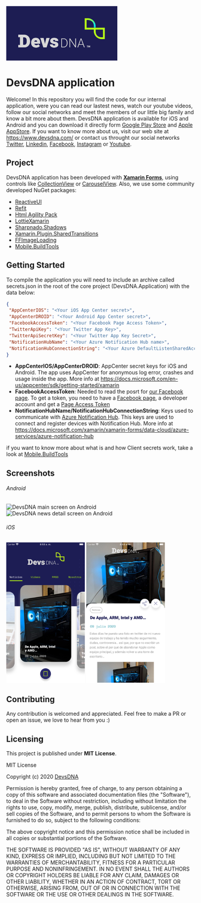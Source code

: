 <img src="images/banner.png" alt="DevsDNA application banner" height="145" >  

# DevsDNA application #
Welcome!
In this repository you will find the code for our internal application, were you can read our lastest news, watch our youtube videos, follow our social networks and meet the members of our little big family and know a bit more about them.
DevsDNA application is available for iOS and Android and you can download it directly form [Google Play Store](https://play.google.com/store/apps/details?id=com.devsdna.application) and [Apple AppStore](https://apps.apple.com/us/app/id1526657968).
If you want to know more about us, visit our web site at https://www.devsdna.com/ or contact us throught our social networks [Twitter](https://twitter.com/devsdna), [Linkedin](https://www.facebook.com/DevsDNA/), [Facebook](https://www.linkedin.com/company/devsdna/), [Instagram](https://www.instagram.com/devsdna) or [Youtube](https://www.youtube.com/channel/UCulG_4j8ggcXJKyeXuHcvdA).

## Project ##
DevsDNA application has been developed with [**Xamarin Forms**](https://dotnet.microsoft.com/apps/xamarin/xamarin-forms), using controls like [CollectionView](https://docs.microsoft.com/xamarin/xamarin-forms/user-interface/collectionview/) or [CarouselView](https://docs.microsoft.com/xamarin/xamarin-forms/user-interface/carouselview/). Also, we use some community developed NuGet packages:
- [ReactiveUI](https://github.com/reactiveui/ReactiveUI)
- [Refit](https://github.com/reactiveui/refit)
- [Html Agility Pack](https://github.com/zzzprojects/html-agility-pack)
- [LottieXamarin](https://github.com/Baseflow/LottieXamarin)
- [Sharpnado.Shadows](https://github.com/roubachof/Sharpnado.Shadows)
- [Xamarin.Plugin.SharedTransitions](https://github.com/GiampaoloGabba/Xamarin.Plugin.SharedTransitions)
- [FFImageLoading](https://github.com/luberda-molinet/FFImageLoading)
- [Mobile.BuildTools](https://github.com/dansiegel/Mobile.BuildTools)

## Getting Started ##
To compile the application you will need to include an archive called secrets.json in the root of the core project (DevsDNA.Application) with the data below:
 ```json
{
  "AppCenterIOS": "<Your iOS App Center secret>",
  "AppCenterDROID": "<Your Android App Center secret>",
  "FacebookAccessToken": "<Your Facebook Page Access Token>",
  "TwitterApiKey": "<Your Twitter App Key>",
  "TwitterApiSecretKey": "<Your Twitter App Key Secret>",
  "NotificationHubName": "<Your Azure Notification Hub name>",
  "NotificationHubConnectionString": "<Your Azure DefaultListenSharedAccessSignature>"
}
  ```
 - **AppCenterIOS/AppCenterDROID**: AppCenter secret keys for iOS and Android. The app uses AppCenter for anonymous log error, crashes and usage inside the app. More info at https://docs.microsoft.com/en-us/appcenter/sdk/getting-started/xamarin
 - **FacebookAccessToken**: Needed to read the posrt for [our Facebook page](https://www.facebook.com/DevsDNA/). To get a token, you need to have a [Facebook page](https://www.facebook.com/pages/create), a developer account and get a [Page Access Token](https://developers.facebook.com/docs/pages/access-tokens/)
 - **NotificationHubName/NotificationHubConnectionString**: Keys used to communicate with [Azure Notification Hub](https://docs.microsoft.com/azure/notification-hubs/notification-hubs-push-notification-overview). This keys are used to connect and register devices with Notification Hub. More info at https://docs.microsoft.com/xamarin/xamarin-forms/data-cloud/azure-services/azure-notification-hub
 
if you want to know more about what is and how Client secrets work, take a look at [Mobile.BuildTools](https://github.com/dansiegel/Mobile.BuildTools)
 
 ## Screenshots ##

###### Android ######
 <img src="Images/mainScreenAndroid.png" alt="DevsDNA main screen on Android" Width="210" /> <img src="Images/detailScreenAndroid.png" alt="DevsDNA news detail screen on Android" Width="210" />

###### iOS ######
 <img src="Images/mainScreeniOS.png" alt="DevsDNA main screen on iOS" Width="210" /> <img src="Images/detailScreeniOS.png" alt="DevsDNA news detail screen on iOS" Width="210" />
 
## Contributing ##
Any contribution is welcomed and appreciated. Feel free to make a PR or open an issue, we love to hear from you :)
 
## Licensing ##
This project is published under **MIT License**.

MIT License

Copyright (c) 2020 [DevsDNA](https://www.devsdna.com)

Permission is hereby granted, free of charge, to any person obtaining a copy
of this software and associated documentation files (the "Software"), to deal
in the Software without restriction, including without limitation the rights
to use, copy, modify, merge, publish, distribute, sublicense, and/or sell
copies of the Software, and to permit persons to whom the Software is
furnished to do so, subject to the following conditions:

The above copyright notice and this permission notice shall be included in all
copies or substantial portions of the Software.

THE SOFTWARE IS PROVIDED "AS IS", WITHOUT WARRANTY OF ANY KIND, EXPRESS OR
IMPLIED, INCLUDING BUT NOT LIMITED TO THE WARRANTIES OF MERCHANTABILITY,
FITNESS FOR A PARTICULAR PURPOSE AND NONINFRINGEMENT. IN NO EVENT SHALL THE
AUTHORS OR COPYRIGHT HOLDERS BE LIABLE FOR ANY CLAIM, DAMAGES OR OTHER
LIABILITY, WHETHER IN AN ACTION OF CONTRACT, TORT OR OTHERWISE, ARISING FROM,
OUT OF OR IN CONNECTION WITH THE SOFTWARE OR THE USE OR OTHER DEALINGS IN THE
SOFTWARE.